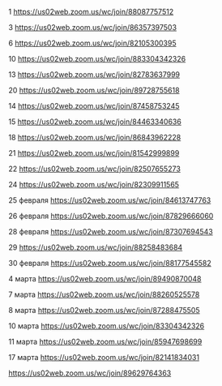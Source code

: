 1 https://us02web.zoom.us/wc/join/88087757512

3 https://us02web.zoom.us/wc/join/86357397503

6 https://us02web.zoom.us/wc/join/82105300395

10 https://us02web.zoom.us/wc/join/883304342326

13 https://us02web.zoom.us/wc/join/82783637999

20 https://us02web.zoom.us/wc/join/89728755618

14 https://us02web.zoom.us/wc/join/87458753245

15 https://us02web.zoom.us/wc/join/84463340636

18 https://us02web.zoom.us/wc/join/86843962228

21 https://us02web.zoom.us/wc/join/81542999899

22 https://us02web.zoom.us/wc/join/82507655273

24 https://us02web.zoom.us/wc/join/82309911565

25 февраля https://us02web.zoom.us/wc/join/84613747763

26 февраля https://us02web.zoom.us/wc/join/87829666060

28 февраля https://us02web.zoom.us/wc/join/87307694543

29 https://us02web.zoom.us/wc/join/88258483684

30 февраля https://us02web.zoom.us/wc/join/88177545582

4 марта https://us02web.zoom.us/wc/join/89490870048

7 марта https://us02web.zoom.us/wc/join/88260525578

8 марта https://us02web.zoom.us/wc/join/87288475505

10 марта https://us02web.zoom.us/wc/join/83304342326

11 марта https://us02web.zoom.us/wc/join/85947698699

17 марта https://us02web.zoom.us/wc/join/82141834031

https://us02web.zoom.us/wc/join/89629764363
